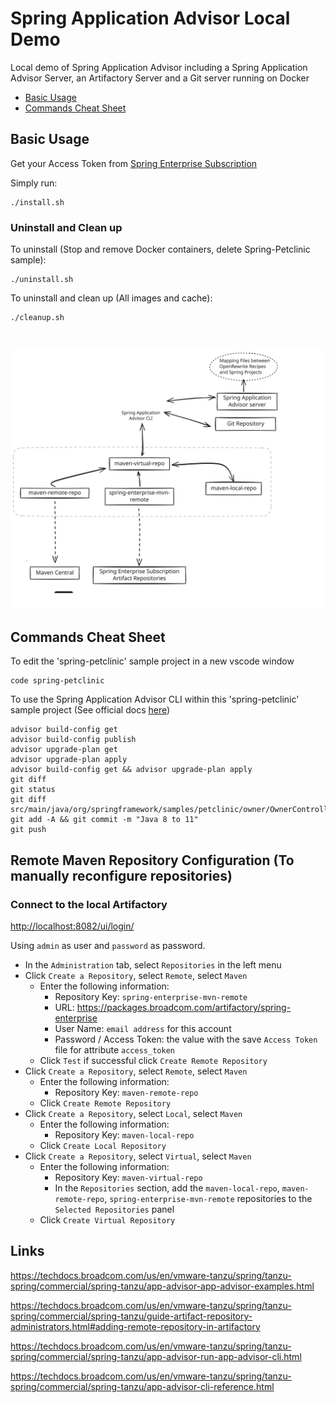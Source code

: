 Spring Application Advisor Local Demo
=================


Local demo of Spring Application Advisor including a Spring Application Advisor Server, an Artifactory Server and a Git server running on Docker

- [Basic Usage](#basic-usage)
- [Commands Cheat Sheet](#commands-cheat-sheet)


Basic Usage
-----------

Get your Access Token from [Spring Enterprise Subscription](https://techdocs.broadcom.com/us/en/vmware-tanzu/spring/tanzu-spring/commercial/spring-tanzu/guide-artifact-repository-administrators.html)

Simply run:

```
./install.sh
```


### Uninstall and Clean up

To uninstall (Stop and remove Docker containers, delete Spring-Petclinic sample):

```
./uninstall.sh
```

To uninstall and clean up (All images and cache):

```
./cleanup.sh
```

<br>

![image description](assets/spring-advisor-demo.svg)

Commands Cheat Sheet
---------------------

To edit the 'spring-petclinic' sample project in a new vscode window
```
code spring-petclinic
```

To use the Spring Application Advisor CLI within this 'spring-petclinic' sample project (See official docs [here](https://techdocs.broadcom.com/us/en/vmware-tanzu/spring/tanzu-spring/commercial/spring-tanzu/app-advisor-app-advisor-examples.html))
```
advisor build-config get
advisor build-config publish
advisor upgrade-plan get
advisor upgrade-plan apply
advisor build-config get && advisor upgrade-plan apply
git diff
git status
git diff src/main/java/org/springframework/samples/petclinic/owner/OwnerController.java
git add -A && git commit -m "Java 8 to 11"
git push
```

Remote Maven Repository Configuration (To manually reconfigure repositories)
---------------------
### Connect to the local Artifactory

[http://localhost:8082/ui/login/](http://localhost:8082/ui/login/)


Using `admin` as user and `password` as password.

- In the `Administration` tab, select `Repositories` in the left menu
- Click `Create a Repository`, select `Remote`, select `Maven`
    - Enter the following information:
        - Repository Key: `spring-enterprise-mvn-remote`
        - URL: https://packages.broadcom.com/artifactory/spring-enterprise
        - User Name: `email address` for this account
        - Password / Access Token: the value with the save `Access Token` file for attribute `access_token`
    - Click `Test` if successful click `Create Remote Repository`
- Click `Create a Repository`, select `Remote`, select `Maven`
    - Enter the following information:
        - Repository Key: `maven-remote-repo`
    - Click `Create Remote Repository`
- Click `Create a Repository`, select `Local`, select `Maven`
    - Enter the following information:
        - Repository Key: `maven-local-repo`
    - Click `Create Local Repository`
- Click `Create a Repository`, select `Virtual`, select `Maven`
    - Enter the following information:
        - Repository Key: `maven-virtual-repo`
        - In the `Repositories` section, add the `maven-local-repo`, `maven-remote-repo`, `spring-enterprise-mvn-remote` repositories to the `Selected Repositories` panel
    - Click `Create Virtual Repository`
 

Links
-------

https://techdocs.broadcom.com/us/en/vmware-tanzu/spring/tanzu-spring/commercial/spring-tanzu/app-advisor-app-advisor-examples.html

https://techdocs.broadcom.com/us/en/vmware-tanzu/spring/tanzu-spring/commercial/spring-tanzu/guide-artifact-repository-administrators.html#adding-remote-repository-in-artifactory

https://techdocs.broadcom.com/us/en/vmware-tanzu/spring/tanzu-spring/commercial/spring-tanzu/app-advisor-run-app-advisor-cli.html

https://techdocs.broadcom.com/us/en/vmware-tanzu/spring/tanzu-spring/commercial/spring-tanzu/app-advisor-cli-reference.html
